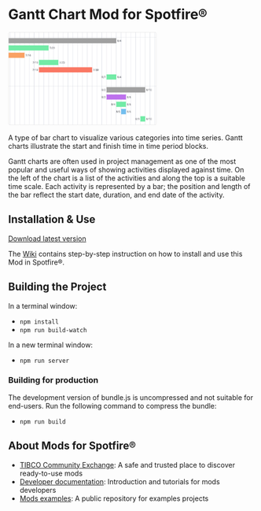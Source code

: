# Gantt Chart Mod for Spotfire®

<img src="assets/gantt.png" width="60%"/>

A type of bar chart to visualize various categories into time series. Gantt charts illustrate the start and finish time in time period blocks.

Gantt charts are often used in project management as one of the most popular and useful ways of showing activities displayed against time. On the left of the chart is a list of the activities and along the top is a suitable time scale. Each activity is represented by a bar; the position and length of the bar reflect the start date, duration, and end date of the activity.

## Installation & Use

[Download latest version](https://github.com/spotfiresoftware/spotfire-mod-gantt/releases)

The [Wiki](https://github.com/spotfiresoftware/spotfire-mod-gantt/wiki) contains step-by-step instruction on how to install and use this Mod in Spotfire®.

## Building the Project

In a terminal window:
- `npm install`
- `npm run build-watch`

In a new terminal window:
- `npm run server`

### Building for production

The development version of bundle.js is uncompressed and not suitable for end-users. Run the following command to compress the bundle:
- `npm run build`

## About Mods for Spotfire®
-   [TIBCO Community Exchange](https://community.tibco.com/s/global-search/%40uri#q=mod%20for%20tibco%20spotfire&t=Exchange&sort=date%20descending): A safe and trusted place to discover ready-to-use mods
-   [Developer documentation](https://spotfiresoftware.github.io/spotfire-mods/docs/): Introduction and tutorials for mods developers
-   [Mods examples](https://github.com/TIBCOSoftware/spotfire-mods/): A public repository for examples projects
